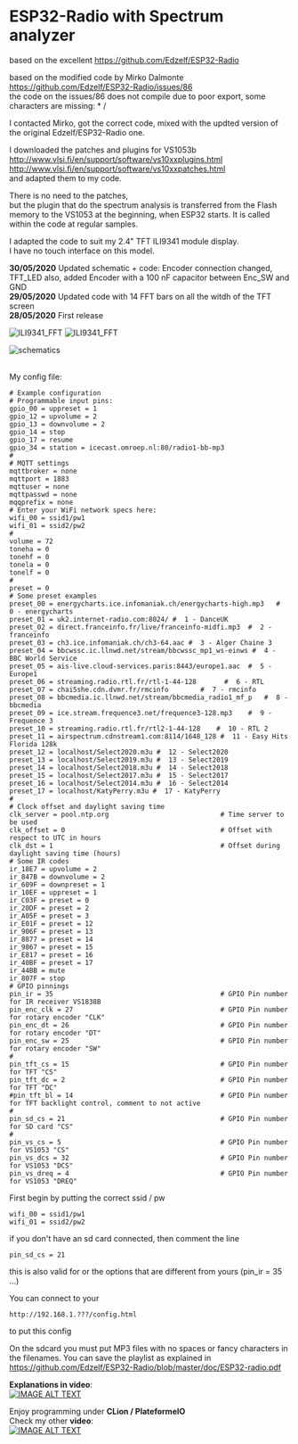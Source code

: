  # ESP32-Radio with Spectrum analyzer

based on the excellent
https://github.com/Edzelf/ESP32-Radio

based on the modified code by Mirko Dalmonte<br/>
https://github.com/Edzelf/ESP32-Radio/issues/86 <br/>
the code on the issues/86 does not compile due to poor export, some characters are missing: * /

I contacted Mirko, got the correct code, mixed with the updted version of the original Edzelf/ESP32-Radio one.

I downloaded the patches and plugins for VS1053b<br/>
http://www.vlsi.fi/en/support/software/vs10xxplugins.html <br/>
http://www.vlsi.fi/en/support/software/vs10xxpatches.html <br/>
 and adapted them to my code.
 
There is no need to the patches,<br/>
but the plugin that do the spectrum analysis is transferred from the Flash memory to the VS1053 at the beginning, when ESP32 starts.
It is called within the code at regular samples.<br/>

I adapted the code to suit my 2.4" TFT ILI9341 module display.<br/>
I have no touch interface on this model.

**30/05/2020** Updated schematic + code: Encoder connection changed, TFT_LED also,
added Encoder with a 100 nF capacitor between Enc_SW and GND<br/>
**29/05/2020** Updated code with 14 FFT bars on all the witdh of the TFT screen<br/>
**28/05/2020** First release<br/>

![ILI9341_FFT](img/ILI9341_FFT.jpg)
![ILI9341_FFT](img/webradioESP32_FFT.jpg)


![schematics](img/webradioESP32s.svg)

<br/>
My config file:
    
    # Example configuration
    # Programmable input pins:
    gpio_00 = uppreset = 1
    gpio_12 = upvolume = 2
    gpio_13 = downvolume = 2
    gpio_14 = stop
    gpio_17 = resume
    gpio_34 = station = icecast.omroep.nl:80/radio1-bb-mp3
    #
    # MQTT settings
    mqttbroker = none
    mqttport = 1883
    mqttuser = none
    mqttpasswd = none
    mqqprefix = none
    # Enter your WiFi network specs here:
    wifi_00 = ssid1/pw1
    wifi_01 = ssid2/pw2
    #
    volume = 72
    toneha = 0
    tonehf = 0
    tonela = 0
    tonelf = 0
    #
    preset = 0
    # Some preset examples
    preset_00 = energycharts.ice.infomaniak.ch/energycharts-high.mp3   #  0 - energycharts
    preset_01 = uk2.internet-radio.com:8024/ #  1 - DanceUK
    preset_02 = direct.franceinfo.fr/live/franceinfo-midfi.mp3  #  2 - franceinfo
    preset_03 = ch3.ice.infomaniak.ch/ch3-64.aac #  3 - Alger Chaine 3
    preset_04 = bbcwssc.ic.llnwd.net/stream/bbcwssc_mp1_ws-einws #  4 - BBC World Service
    preset_05 = ais-live.cloud-services.paris:8443/europe1.aac  #  5 - Europe1
    preset_06 = streaming.radio.rtl.fr/rtl-1-44-128       #  6 - RTL
    preset_07 = chai5she.cdn.dvmr.fr/rmcinfo        #  7 - rmcinfo
    preset_08 = bbcmedia.ic.llnwd.net/stream/bbcmedia_radio1_mf_p   #  8 - bbcmedia
    preset_09 = ice.stream.frequence3.net/frequence3-128.mp3    #  9 - Frequence 3
    preset_10 = streaming.radio.rtl.fr/rtl2-1-44-128    #  10 - RTL 2
    preset_11 = airspectrum.cdnstream1.com:8114/1648_128 #  11 - Easy Hits Florida 128k
    preset_12 = localhost/Select2020.m3u #  12 - Select2020
    preset_13 = localhost/Select2019.m3u #  13 - Select2019
    preset_14 = localhost/Select2018.m3u #  14 - Select2018
    preset_15 = localhost/Select2017.m3u #  15 - Select2017
    preset_16 = localhost/Select2014.m3u #  16 - Select2014
    preset_17 = localhost/KatyPerry.m3u #  17 - KatyPerry
    #
    # Clock offset and daylight saving time
    clk_server = pool.ntp.org                            # Time server to be used
    clk_offset = 0                                       # Offset with respect to UTC in hours
    clk_dst = 1                                          # Offset during daylight saving time (hours)
    # Some IR codes
    ir_18E7 = upvolume = 2
    ir_847B = downvolume = 2
    ir_609F = downpreset = 1
    ir_10EF = uppreset = 1
    ir_C03F = preset = 0
    ir_20DF = preset = 2
    ir_A05F = preset = 3
    ir_E01F = preset = 12
    ir_906F = preset = 13
    ir_8877 = preset = 14
    ir_9867 = preset = 15
    ir_E817 = preset = 16
    ir_40BF = preset = 17
    ir_44BB = mute
    ir_807F = stop
    # GPIO pinnings
    pin_ir = 35                                          # GPIO Pin number for IR receiver VS1838B
    pin_enc_clk = 27                                     # GPIO Pin number for rotary encoder "CLK"
    pin_enc_dt = 26                                      # GPIO Pin number for rotary encoder "DT"
    pin_enc_sw = 25                                      # GPIO Pin number for rotary encoder "SW"
    #
    pin_tft_cs = 15                                      # GPIO Pin number for TFT "CS"
    pin_tft_dc = 2                                       # GPIO Pin number for TFT "DC"
    #pin_tft_bl = 14                                     # GPIO Pin number for TFT backlight control, comment to not active
    #
    pin_sd_cs = 21                                       # GPIO Pin number for SD card "CS"
    #
    pin_vs_cs = 5                                        # GPIO Pin number for VS1053 "CS"
    pin_vs_dcs = 32                                      # GPIO Pin number for VS1053 "DCS"
    pin_vs_dreq = 4                                      # GPIO Pin number for VS1053 "DREQ"


First begin by putting the correct ssid / pw

    wifi_00 = ssid1/pw1
    wifi_01 = ssid2/pw2
    
if you don't have an sd card connected, then comment the line

    pin_sd_cs = 21
this is also valid for or the options that are different from yours (pin_ir = 35 ...)

You can connect to your

    http://192.168.1.???/config.html
to put this config

On the sdcard you must put MP3 files with no spaces or fancy characters in the filenames.
You can save the playlist as explained in https://github.com/Edzelf/ESP32-Radio/blob/master/doc/ESP32-radio.pdf

**Explanations in video**:<br/>
[![IMAGE ALT TEXT](http://img.youtube.com/vi/aWUMx9HL5kk/0.jpg)](http://www.youtube.com/watch?v=aWUMx9HL5kk "ESP32 radio")

Enjoy programming under **CLion / PlateformeIO**<br/>
Check my other **video**:<br/>
[![IMAGE ALT TEXT](http://img.youtube.com/vi/HP0uNj6u15I/0.jpg)](http://www.youtube.com/watch?v=HP0uNj6u15I "CLion and PlatformIO")
